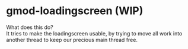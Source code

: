 # gmod-loadingscreen (WIP)
What does this do?  
It tries to make the loadingscreen usable, by trying to move all work into another thread to keep our precious main thread free.  
